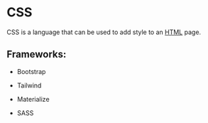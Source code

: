 # CSS



CSS is a language that can be used to add style to an [HTML](/wiki/HTML) page.



## Frameworks:

* Bootstrap

* Tailwind

* Materialize

* SASS 

    